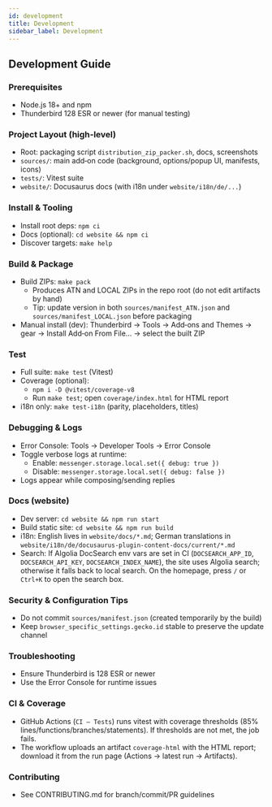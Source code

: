 ```yaml
---
id: development
title: Development
sidebar_label: Development
---
```


## Development Guide

### Prerequisites

- Node.js 18+ and npm
- Thunderbird 128 ESR or newer (for manual testing)

### Project Layout (high‑level)

- Root: packaging script `distribution_zip_packer.sh`, docs, screenshots
- `sources/`: main add‑on code (background, options/popup UI, manifests, icons)
- `tests/`: Vitest suite
- `website/`: Docusaurus docs (with i18n under `website/i18n/de/...`)

### Install & Tooling

- Install root deps: `npm ci`
- Docs (optional): `cd website && npm ci`
- Discover targets: `make help`

### Build & Package

- Build ZIPs: `make pack`
  - Produces ATN and LOCAL ZIPs in the repo root (do not edit artifacts by hand)
  - Tip: update version in both `sources/manifest_ATN.json` and `sources/manifest_LOCAL.json` before packaging
- Manual install (dev): Thunderbird → Tools → Add‑ons and Themes → gear → Install Add‑on From File… → select the built ZIP

### Test

- Full suite: `make test` (Vitest)
- Coverage (optional):
  - `npm i -D @vitest/coverage-v8`
  - Run `make test`; open `coverage/index.html` for HTML report
- i18n only: `make test-i18n` (parity, placeholders, titles)

### Debugging & Logs

- Error Console: Tools → Developer Tools → Error Console
- Toggle verbose logs at runtime:
  - Enable: `messenger.storage.local.set({ debug: true })`
  - Disable: `messenger.storage.local.set({ debug: false })`
- Logs appear while composing/sending replies

### Docs (website)

- Dev server: `cd website && npm run start`
- Build static site: `cd website && npm run build`
- i18n: English lives in `website/docs/*.md`; German translations in `website/i18n/de/docusaurus-plugin-content-docs/current/*.md`
- Search: If Algolia DocSearch env vars are set in CI (`DOCSEARCH_APP_ID`, `DOCSEARCH_API_KEY`, `DOCSEARCH_INDEX_NAME`), the site uses Algolia search; otherwise it falls back to local search. On the homepage, press `/` or `Ctrl+K` to open the search box.

### Security & Configuration Tips

- Do not commit `sources/manifest.json` (created temporarily by the build)
- Keep `browser_specific_settings.gecko.id` stable to preserve the update channel

### Troubleshooting

- Ensure Thunderbird is 128 ESR or newer
- Use the Error Console for runtime issues

### CI & Coverage

- GitHub Actions (`CI — Tests`) runs vitest with coverage thresholds (85% lines/functions/branches/statements). If thresholds are not met, the job fails.
- The workflow uploads an artifact `coverage-html` with the HTML report; download it from the run page (Actions → latest run → Artifacts).

### Contributing

- See CONTRIBUTING.md for branch/commit/PR guidelines
